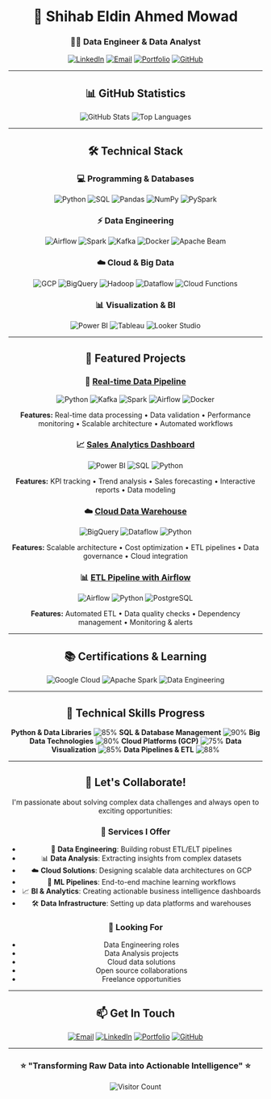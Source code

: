 <div align="center">

# 🚀 Shihab Eldin Ahmed Mowad  
### 👨‍💻 **Data Engineer & Data Analyst**  

[![LinkedIn](https://img.shields.io/badge/LinkedIn-0077B5?style=for-the-badge&logo=linkedin&logoColor=white)](https://www.linkedin.com/in/shehab-ahmed-793780343) 
[![Email](https://img.shields.io/badge/Gmail-D14836?style=for-the-badge&logo=gmail&logoColor=white)](mailto:shahbahmed56p@gmail.com) 
[![Portfolio](https://img.shields.io/badge/Portfolio-4285F4?style=for-the-badge&logo=google-chrome&logoColor=white)](https://shehab-hub-0.github.io/Shehab.github1.io/)
[![GitHub](https://img.shields.io/badge/GitHub-181717?style=for-the-badge&logo=github&logoColor=white)](https://github.com/shehab-hub-0)

---

## 📊 GitHub Statistics

![GitHub Stats](https://github-readme-stats.vercel.app/api?username=shehab-hub-0&show_icons=true&theme=radical&hide_border=true)
![Top Languages](https://github-readme-stats.vercel.app/api/top-langs/?username=shehab-hub-0&layout=compact&theme=radical&hide_border=true)

---

## 🛠️ Technical Stack  

### 💻 **Programming & Databases**
![Python](https://img.shields.io/badge/Python-3776AB?style=for-the-badge&logo=python&logoColor=white)
![SQL](https://img.shields.io/badge/SQL-4479A1?style=for-the-badge&logo=postgresql&logoColor=white)
![Pandas](https://img.shields.io/badge/Pandas-150458?style=for-the-badge&logo=pandas&logoColor=white)
![NumPy](https://img.shields.io/badge/NumPy-013243?style=for-the-badge&logo=numpy&logoColor=white)
![PySpark](https://img.shields.io/badge/PySpark-E25A1C?style=for-the-badge&logo=apachespark&logoColor=white)

### ⚡ **Data Engineering**
![Airflow](https://img.shields.io/badge/Airflow-017CEE?style=for-the-badge&logo=apacheairflow&logoColor=white)
![Spark](https://img.shields.io/badge/Spark-E25A1C?style=for-the-badge&logo=apachespark&logoColor=white)
![Kafka](https://img.shields.io/badge/Kafka-231F20?style=for-the-badge&logo=apachekafka&logoColor=white)
![Docker](https://img.shields.io/badge/Docker-2496ED?style=for-the-badge&logo=docker&logoColor=white)
![Apache Beam](https://img.shields.io/badge/Apache_Beam-E25A1C?style=for-the-badge&logo=apachebeam&logoColor=white)

### ☁️ **Cloud & Big Data**
![GCP](https://img.shields.io/badge/Google_Cloud-4285F4?style=for-the-badge&logo=googlecloud&logoColor=white)
![BigQuery](https://img.shields.io/badge/BigQuery-4285F4?style=for-the-badge&logo=googlebigquery&logoColor=white)
![Hadoop](https://img.shields.io/badge/Hadoop-66CCFF?style=for-the-badge&logo=apachehadoop&logoColor=black)
![Dataflow](https://img.shields.io/badge/Dataflow-4285F4?style=for-the-badge&logo=googlecloud&logoColor=white)
![Cloud Functions](https://img.shields.io/badge/Cloud_Functions-4285F4?style=for-the-badge&logo=googlecloud&logoColor=white)

### 📊 **Visualization & BI**
![Power BI](https://img.shields.io/badge/Power_BI-F2C811?style=for-the-badge&logo=powerbi&logoColor=black)
![Tableau](https://img.shields.io/badge/Tableau-E97627?style=for-the-badge&logo=tableau&logoColor=white)
![Looker Studio](https://img.shields.io/badge/Looker_Studio-4285F4?style=for-the-badge&logo=looker&logoColor=white)

---

## 🌟 Featured Projects  

### 🔄 **[Real-time Data Pipeline](https://github.com/shehab-hub-0/real-time-data-pipeline)**
![Python](https://img.shields.io/badge/Python-3776AB?style=flat-square&logo=python&logoColor=white)
![Kafka](https://img.shields.io/badge/Kafka-231F20?style=flat-square&logo=apachekafka&logoColor=white)
![Spark](https://img.shields.io/badge/Spark-E25A1C?style=flat-square&logo=apachespark&logoColor=white)
![Airflow](https://img.shields.io/badge/Airflow-017CEE?style=flat-square&logo=apacheairflow&logoColor=white)
![Docker](https://img.shields.io/badge/Docker-2496ED?style=flat-square&logo=docker&logoColor=white)

**Features:** Real-time data processing • Data validation • Performance monitoring • Scalable architecture • Automated workflows

### 📈 **[Sales Analytics Dashboard](https://github.com/shehab-hub-0/sales-analytics)**
![Power BI](https://img.shields.io/badge/Power_BI-F2C811?style=flat-square&logo=powerbi&logoColor=black)
![SQL](https://img.shields.io/badge/SQL-4479A1?style=flat-square&logo=postgresql&logoColor=white)
![Python](https://img.shields.io/badge/Python-3776AB?style=flat-square&logo=python&logoColor=white)

**Features:** KPI tracking • Trend analysis • Sales forecasting • Interactive reports • Data modeling

### ☁️ **[Cloud Data Warehouse](https://github.com/shehab-hub-0/cloud-data-warehouse)**
![BigQuery](https://img.shields.io/badge/BigQuery-4285F4?style=flat-square&logo=googlebigquery&logoColor=white)
![Dataflow](https://img.shields.io/badge/Dataflow-4285F4?style=flat-square&logo=googlecloud&logoColor=white)
![Python](https://img.shields.io/badge/Python-3776AB?style=flat-square&logo=python&logoColor=white)

**Features:** Scalable architecture • Cost optimization • ETL pipelines • Data governance • Cloud integration

### 📊 **[ETL Pipeline with Airflow](https://github.com/shehab-hub-0/etl-airflow-pipeline)**
![Airflow](https://img.shields.io/badge/Airflow-017CEE?style=flat-square&logo=apacheairflow&logoColor=white)
![Python](https://img.shields.io/badge/Python-3776AB?style=flat-square&logo=python&logoColor=white)
![PostgreSQL](https://img.shields.io/badge/PostgreSQL-4169E1?style=flat-square&logo=postgresql&logoColor=white)

**Features:** Automated ETL • Data quality checks • Dependency management • Monitoring & alerts

---

## 📚 Certifications & Learning

![Google Cloud](https://img.shields.io/badge/Google_Cloud-Professional_Data_Engineer-4285F4?style=flat-square&logo=googlecloud)
![Apache Spark](https://img.shields.io/badge/Apache-Spark_Fundamentals-E25A1C?style=flat-square&logo=apachespark)
![Data Engineering](https://img.shields.io/badge/Data_Engineering-Specialization-0077B5?style=flat-square&logo=databricks)

---

## 🎯 Technical Skills Progress

**Python & Data Libraries** ![85%](https://progress-bar.dev/85/?title=)
**SQL & Database Management** ![90%](https://progress-bar.dev/90/?title=)
**Big Data Technologies** ![80%](https://progress-bar.dev/80/?title=)
**Cloud Platforms (GCP)** ![75%](https://progress-bar.dev/75/?title=)
**Data Visualization** ![85%](https://progress-bar.dev/85/?title=)
**Data Pipelines & ETL** ![88%](https://progress-bar.dev/88/?title=)

---

## 🤝 Let's Collaborate!

I'm passionate about solving complex data challenges and always open to exciting opportunities:

### 🔧 **Services I Offer**
- 🔄 **Data Engineering**: Building robust ETL/ELT pipelines
- 📊 **Data Analysis**: Extracting insights from complex datasets  
- ☁️ **Cloud Solutions**: Designing scalable data architectures on GCP
- 🤖 **ML Pipelines**: End-to-end machine learning workflows
- 📈 **BI & Analytics**: Creating actionable business intelligence dashboards
- 🛠️ **Data Infrastructure**: Setting up data platforms and warehouses

### 💼 **Looking For**
- Data Engineering roles
- Data Analysis projects  
- Cloud data solutions
- Open source collaborations
- Freelance opportunities

---

## 📫 Get In Touch

[![Email](https://img.shields.io/badge/Email-shahbahmed56p@gmail.com-D14836?style=for-the-badge&logo=gmail&logoColor=white)](mailto:shahbahmed56p@gmail.com)
[![LinkedIn](https://img.shields.io/badge/LinkedIn-Connect_with_me-0077B5?style=for-the-badge&logo=linkedin&logoColor=white)](https://www.linkedin.com/in/shehab-ahmed-793780343)
[![Portfolio](https://img.shields.io/badge/Portfolio-Visit_My_Portfolio-4285F4?style=for-the-badge&logo=google-chrome&logoColor=white)](https://shehab-hub-0.github.io/Shehab.github1.io/)
[![GitHub](https://img.shields.io/badge/GitHub-Follow_my_work-181717?style=for-the-badge&logo=github&logoColor=white)](https://github.com/shehab-hub-0)

---

### ⭐ **"Transforming Raw Data into Actionable Intelligence"** ⭐

![Visitor Count](https://komarev.com/ghpvc/?username=shehab-hub-0&color=blueviolet&style=flat-square)

</div>
